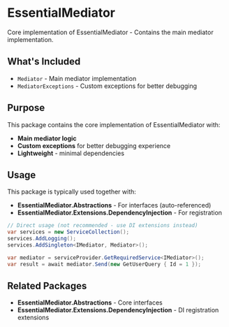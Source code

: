 # EssentialMediator

Core implementation of EssentialMediator - Contains the main mediator implementation.

## What's Included

- `Mediator` - Main mediator implementation
- `MediatorExceptions` - Custom exceptions for better debugging

## Purpose

This package contains the core implementation of EssentialMediator with:

- **Main mediator logic**
- **Custom exceptions** for better debugging experience
- **Lightweight** - minimal dependencies

## Usage

This package is typically used together with:

- **EssentialMediator.Abstractions** - For interfaces (auto-referenced)
- **EssentialMediator.Extensions.DependencyInjection** - For registration

```csharp
// Direct usage (not recommended - use DI extensions instead)
var services = new ServiceCollection();
services.AddLogging();
services.AddSingleton<IMediator, Mediator>();

var mediator = serviceProvider.GetRequiredService<IMediator>();
var result = await mediator.Send(new GetUserQuery { Id = 1 });
```

## Related Packages

- **EssentialMediator.Abstractions** - Core interfaces
- **EssentialMediator.Extensions.DependencyInjection** - DI registration extensions
